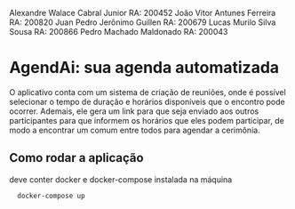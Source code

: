 Alexandre Walace Cabral Junior RA: 200452
João Vitor Antunes Ferreira RA: 200820
Juan Pedro Jerônimo Guillen RA: 200679
Lucas Murilo Silva Sousa RA: 200866
Pedro Machado Maldonado RA: 200043

# AgendAi: sua agenda automatizada

O aplicativo conta com um sistema de criação de reuniões, onde é possível selecionar o tempo de duração e horários disponíveis que o encontro pode ocorrer. Ademais, ele gera um link para que seja enviado aos outros participantes para que informem os horários que eles podem participar, de modo a encontrar um comum entre todos para agendar a cerimônia.

## Como rodar a aplicação

deve conter docker e docker-compose instalada na máquina

```bash
  docker-compose up
```

